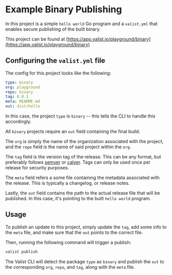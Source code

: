 # Example Binary Publishing

In this project is a simple `hello world` Go program and a `valist.yml` that enables secure publishing of the built binary.

This project can be found at [https://app.valist.io/playground/binary](https://app.valist.io/playground/binary)

## Configuring the `valist.yml` file

The config for this project looks like the following:

```yaml
type: binary
org: playground
repo: binary
tag: 0.0.1
meta: README.md
out: dist/hello
```

In this case, the project `type` is `binary` -- this tells the CLI to handle this accordingly.

All `binary` projects require an `out` field containing the final build.

The `org` is simply the name of the organization associated with the project, and the `repo` field is the name of said project within the `org`.

The `tag` field is the version tag of the release. This can be any format, but preferably follows [semver](https://semver.org) or [calver](https://calver.org/).
Tags can only be used once per release for security purposes.

The `meta` field refers a some file containing the metadata associated with the release. This is typically a changelog, or release notes.

Lastly, the `out` field contains the path to the actual release file that will be published. In this case, it's pointing to the built `hello world` program.

## Usage

To publish an update to this project, simply update the `tag`, add some info to the `meta` file, and make sure that the `out` points to the correct file.

Then, running the following command will trigger a publish:

```bash
valist publish
```

The Valist CLI will detect the package `type` as `binary` and publish the `out` to the corresponding `org`, `repo`, and `tag`, along with the `meta` file.

